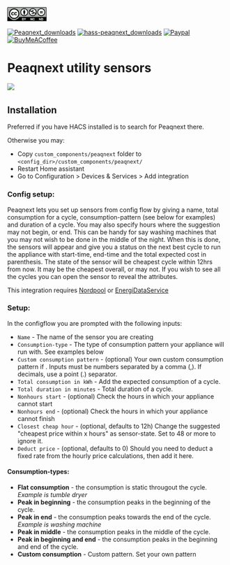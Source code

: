 <img src="https://raw.githubusercontent.com/creativecommons/cc-assets/main/license_badges/big/by_nc_nd.svg" width="90">

[![Peaqnext_downloads](https://img.shields.io/github/downloads/elden1337/hass-peaqnext/total)](https://github.com/elden1337/hass-peaqnext) 
[![hass-peaqnext_downloads](https://img.shields.io/github/downloads/elden1337/hass-peaqnext/latest/total)](https://github.com/elden1337/hass-peaqnext)
[![Paypal](https://img.shields.io/badge/Sponsor-PayPal-orange.svg)](https://www.paypal.com/donate/?hosted_button_id=GLGW8QAAQC2FG)
[![BuyMeACoffee](https://img.shields.io/badge/Sponsor-BuyMeACoffee-orange.svg)](https://buymeacoffee.com/elden)

# Peaqnext utility sensors


<img src="https://raw.githubusercontent.com/elden1337/hass-peaq/main/assets/icon.png" width="125">

## Installation
Preferred if you have HACS installed is to search for Peaqnext there.

Otherwise you may:
- Copy `custom_components/peaqnext` folder to `<config_dir>/custom_components/peaqnext/`
- Restart Home assistant
- Go to Configuration > Devices & Services > Add integration

### Config setup:

Peaqnext lets you set up sensors from config flow by giving a name, total consumption for a cycle, consumption-pattern (see below for examples) and duration of a cycle. 
You may also specify hours where the suggestion may not begin, or end. This can be handy for say washing machines that you may not wish to be done in the middle of the night.
When this is done, the sensors will appear and give you a status on the next best cycle to run the appliance with start-time, end-time and the total expected cost in parenthesis. 
The state of the sensor will be cheapest cycle within 12hrs from now. It may be the cheapest overall, or may not. If you wish to see all the cycles you can open the sensor to reveal the attributes.

This integration requires [Nordpool](https://github.com/custom-components/nordpool) or [EnergiDataService](https://github.com/MTrab/energidataservice)

### Setup:

In the configflow you are prompted with the following inputs:

- `Name` - The name of the sensor you are creating
- `Consumption-type` - The type of consumption pattern your appliance will run with. See examples below
- `Custom consumption pattern` - (optional) Your own custom consumption pattern if . Inputs must be numbers separated by a comma (,). If decimals, use a point (.) separator.
- `Total consumption in kWh` - Add the expected consumption of a cycle. 
- `Total duration in minutes` - Total duration of a cycle.
- `Nonhours start` - (optional) Check the hours in which your appliance cannot start
- `Nonhours end` - (optional) Check the hours in which your appliance cannot finish
- `Closest cheap hour` - (optional, defaults to 12h) Change the suggested "cheapest price within x hours" as sensor-state. Set to 48 or more to ignore it.
- `Deduct price` - (optional, defaults to 0) Should you need to deduct a fixed rate from the hourly price calculations, then add it here.

#### Consumption-types:

* **Flat consumption** - the consumption is static througout the cycle. _Example is tumble dryer_
* **Peak in beginning** - the consumption peaks in the beginning of the cycle.
* **Peak in end** - the consumption peaks towards the end of the cycle. _Example is washing machine_
* **Peak in middle** - the consumption peaks in the middle of the cycle.
* **Peak in beginning and end** - the consumption peaks in the beginning and end of the cycle.
* **Custom consumption** - Custom pattern. Set your own pattern
